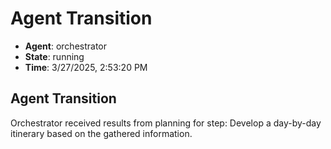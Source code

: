 # Agent Transition

- **Agent**: orchestrator
- **State**: running
- **Time**: 3/27/2025, 2:53:20 PM

## Agent Transition

Orchestrator received results from planning for step: Develop a day-by-day itinerary based on the gathered information.


